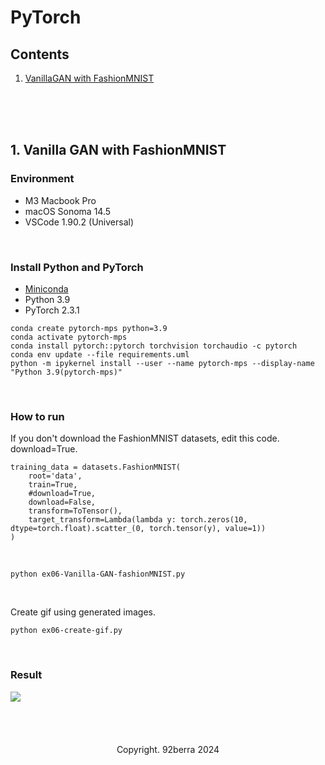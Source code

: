 # PyTorch

## Contents
1. [VanillaGAN with FashionMNIST](#1.-Vanilla-GAN-with-FashionMNIST)

<br/>
<br/>
<br/>

## 1. Vanilla GAN with FashionMNIST
### Environment
- M3 Macbook Pro 
- macOS Sonoma 14.5
- VSCode 1.90.2 (Universal)

<br/>

### Install Python and PyTorch

- <a href='https://docs.conda.io/projects/conda/en/latest/user-guide/install/macos.html'>Miniconda</a>
- Python 3.9
- PyTorch 2.3.1

```
conda create pytorch-mps python=3.9
conda activate pytorch-mps
conda install pytorch::pytorch torchvision torchaudio -c pytorch
conda env update --file requirements.uml
python -m ipykernel install --user --name pytorch-mps --display-name "Python 3.9(pytorch-mps)"
```

<br/>

### How to run 

If you don't download the FashionMNIST datasets, edit this code. download=True.

```
training_data = datasets.FashionMNIST(
    root='data',
    train=True,
    #download=True,
    download=False,
    transform=ToTensor(),
    target_transform=Lambda(lambda y: torch.zeros(10, dtype=torch.float).scatter_(0, torch.tensor(y), value=1))
)
```

<br/>

```
python ex06-Vanilla-GAN-fashionMNIST.py
```

<br/>

Create gif using generated images.

```
python ex06-create-gif.py
```

<br/>

### Result

<img src='result/sample_animation.gif'/>

<br/>
<br/>
<br/>
<br/>
<br/>

<div align='center'>
    Copyright. 92berra 2024
</div>